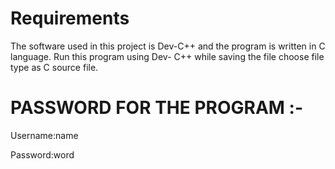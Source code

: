 # Requirements

 The software used in this project is Dev-C++ and the program is written in C language.
 Run this program using Dev- C++ while saving the file choose file type as C source file.

# PASSWORD FOR THE PROGRAM :-

Username:name

Password:word

